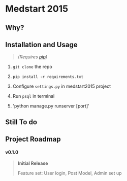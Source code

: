 Medstart 2015
=======

## Why?


## Installation and Usage

> *(Requires [pip](https://pip.pypa.io/en/latest/installing.html))*

1. `git clone` the repo

2. `pip install -r requirements.txt`

3. Configure `settings.py` in medstart2015 project

4. Run `psql` in terminal

5. 'python manage.py runserver [port]'

## Still To do


## Project Roadmap

#### v0.1.0

> **Initial Release**
>
> Feature set: User login, Post Model, Admin set up